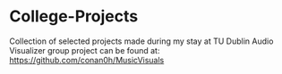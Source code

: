# College-Projects
Collection of selected projects made during my stay at TU Dublin
Audio Visualizer group project can be found at: https://github.com/conan0h/MusicVisuals
